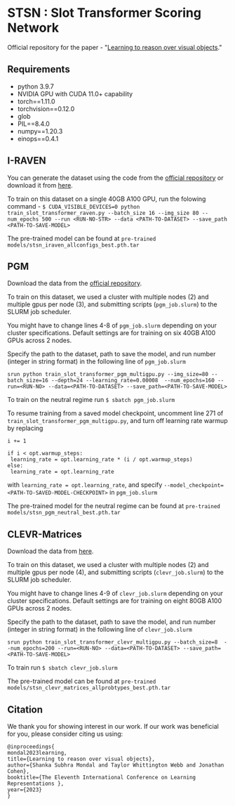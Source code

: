# STSN : Slot Transformer Scoring Network
Official repository for the paper - "[Learning to reason over visual objects](https://openreview.net/forum?id=uR6x8Be7o_M)." 



## Requirements
* python 3.9.7
* NVIDIA GPU with CUDA 11.0+ capability
* torch==1.11.0
* torchvision==0.12.0
* glob
* PIL==8.4.0
* numpy==1.20.3
* einops==0.4.1

## I-RAVEN
You can generate the dataset using the code from the [official repository](https://github.com/husheng12345/SRAN) or download it from [here](https://drive.google.com/file/d/1SxhImd29PLtlvqXAhlkH-CVDfFRzcK7y/view?usp=share_link).




To train on this dataset on a single 40GB A100 GPU, run the folowing command - `$ CUDA_VISIBLE_DEVICES=0 python train_slot_transformer_raven.py --batch_size 16 --img_size 80 --num_epochs 500 --run <RUN-NO-STR> --data <PATH-TO-DATASET> --save_path <PATH-TO-SAVE-MODEL>` 

The pre-trained model can be found at `pre-trained models/stsn_iraven_allconfigs_best.pth.tar`

## PGM

Download the data from the [official repository](https://github.com/deepmind/abstract-reasoning-matrices).

To train on this dataset, we used a cluster with multiple nodes (2) and multiple gpus per node (3), and submitting scripts (`pgm_job.slurm`) to the SLURM job scheduler.

You might have to change lines 4-8 of `pgm_job.slurm` depending on your cluster specifications. Default settings are for training on six 40GB A100 GPUs across 2 nodes.

Specify the path to the dataset, path to save the model, and run number (integer in string format) in the following line of `pgm_job.slurm`

`srun python train_slot_transformer_pgm_multigpu.py --img_size=80 --batch_size=16 --depth=24 --learning_rate=0.00008  --num_epochs=160 --run=<RUN-NO> --data=<PATH-TO-DATASET> --save_path=<PATH-TO-SAVE-MODEL> `

To train on the neutral regime run `$ sbatch pgm_job.slurm`

To resume training from a saved model checkpoint, uncomment line 271 of `train_slot_transformer_pgm_multigpu.py`, and turn off learning rate warmup by replacing
```
i += 1

if i < opt.warmup_steps:
 learning_rate = opt.learning_rate * (i / opt.warmup_steps)
else:
 learning_rate = opt.learning_rate
```
with `learning_rate = opt.learning_rate`, and specify `--model_checkpoint=<PATH-TO-SAVED-MODEL-CHECKPOINT>` in `pgm_job.slurm`

The pre-trained model for the neutral regime can be found at `pre-trained models/stsn_pgm_neutral_best.pth.tar`

## CLEVR-Matrices

Download the data from [here](https://dataspace.princeton.edu/handle/88435/dsp01fq977z011).

To train on this dataset, we used a cluster with multiple nodes (2) and multiple gpus per node (4), and submitting scripts (`clevr_job.slurm`) to the SLURM job scheduler.

You might have to change lines 4-9 of `clevr_job.slurm` depending on your cluster specifications. Default settings are for training on eight 80GB A100 GPUs across 2 nodes.

Specify the path to the dataset, path to save the model, and run number (integer in string format) in the following line of `clevr_job.slurm`

`srun python train_slot_transformer_clevr_multigpu.py --batch_size=8  --num_epochs=200 --run=<RUN-NO> --data=<PATH-TO-DATASET> --save_path=<PATH-TO-SAVE-MODEL> `

To train run `$ sbatch clevr_job.slurm`

The pre-trained model can be found at `pre-trained models/stsn_clevr_matrices_allprobtypes_best.pth.tar`

## Citation

We thank you for showing interest in our work. If our work was beneficial for you, please consider citing us using:
```
@inproceedings{
mondal2023learning,
title={Learning to reason over visual objects},
author={Shanka Subhra Mondal and Taylor Whittington Webb and Jonathan Cohen},
booktitle={The Eleventh International Conference on Learning Representations },
year={2023}
}
```
